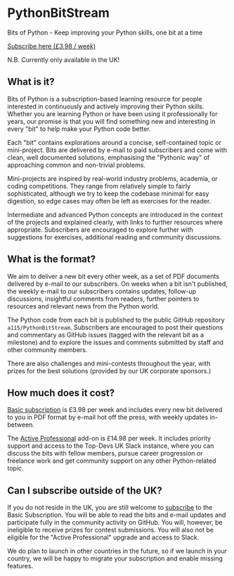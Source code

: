 # PythonBitStream
Bits of Python - Keep improving your Python skills, one bit at a time

[Subscribe here (£3.98 / week)](https://pay.gocardless.com/AL0001SAM5BFXF)

N.B. Currently only available in the UK! 

## What is it? 

Bits of Python is a subscription-based learning resource for people interested in continuously and actively improving their Python skills. Whether you are learning Python or have been using it professionally for years, our promise is that you will find something new and interesting in every "bit" to help make your Python code better. 

Each "bit" contains explorations around a concise, self-contained topic or mini-project. Bits are delivered by e-mail to paid subscribers and come with clean, well documented solutions, emphasising the "Pythonic way" of approaching common and non-trivial problems.

Mini-projects are inspired by real-world industry problems, academia, or coding competitions. They range from relatively simple to fairly sophisticated, although we try to keep the codebase minimal for easy digestion, so edge cases may often be left as exercises for the reader. 

Intermediate and advanced Python concepts are introduced in the context of the projects and explained clearly, with links to further resources where appropriate. Subscribers are encouraged to explore further with suggestions for exercises, additional reading and community discussions. 

## What is the format? 

We aim to deliver a new bit every other week, as a set of PDF documents delivered by e-mail to our subscribers. On weeks when a bit isn't published, the weekly e-mail to our subscribers contains updates, follow-up discussions, insightful comments from readers, further pointers to resources and relevant news from the Python world. 

The Python code from each bit is published to the public GitHub repository `a115/PythonBitStream`. Subscribers are encouraged to post their questions and commentary as GitHub issues (tagged with the relevant bit as a milestone) and to explore the issues and comments submitted by staff and other community members. 

There are also challenges and mini-contests throughout the year, with prizes for the best solutions (provided by our UK corporate sponsors.)

## How much does it cost? 

[Basic subscription](https://pay.gocardless.com/AL0001SAM5BFXF) is £3.98 per week and includes every new bit delivered to you in PDF format by e-mail hot off the press, with weekly updates in-between.

The [Active Professional](https://pay.gocardless.com/AL0001SAM6X1HH) add-on is £14.98 per week. It includes priority support and access to the Top-Devs UK Slack instance, where you can discuss the bits with fellow members, pursue career progression or freelance work and get community support on any other Python-related topic.

## Can I subscribe outside of the UK?

If you do not reside in the UK, you are still welcome to [subscribe](https://pay.gocardless.com/AL0001SAM5BFXF) to the Basic Subscription. You will be able to read the bits and e-mail updates and participate fully in the community activity on GitHub. You will, however, be ineligible to receive prizes for contest submissions. You will also not be eligible for the "Active Professional" upgrade and access to Slack. 

We do plan to launch in other countries in the future, so if we launch in your country, we will be happy to migrate your subscription and enable missing features. 
